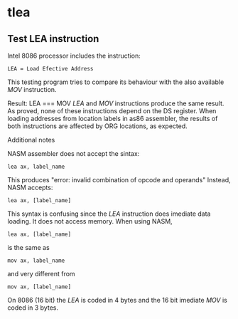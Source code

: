 
# tlea
## Test LEA instruction

Intel 8086 processor includes the instruction:

	LEA = Load Efective Address

This testing program tries to compare its behaviour with the 
also available _MOV_ instruction.

Result: LEA === MOV
_LEA_ and _MOV_ instructions produce the same result.
As proved, none of these instructions depend on the DS register.
When loading addresses from location labels in as86 assembler, 
the results of both instructions are affected by ORG locations, 
as expected.

Additional notes

NASM assembler does not accept the sintax:

	lea	ax, label_name

This produces "error: invalid combination of opcode and operands"
Instead, NASM accepts:

	lea	ax, [label_name]

This syntax is confusing since the _LEA_ instruction does imediate data loading.
It does not access memory.
When using NASM, 

	lea	ax, [label_name]

is the same as 

	mov	ax, label_name

and very different from

	mov	ax, [label_name]

On 8086 (16 bit) the _LEA_ is coded in 4 bytes and the 16 bit imediate _MOV_ is coded in 3 bytes.


